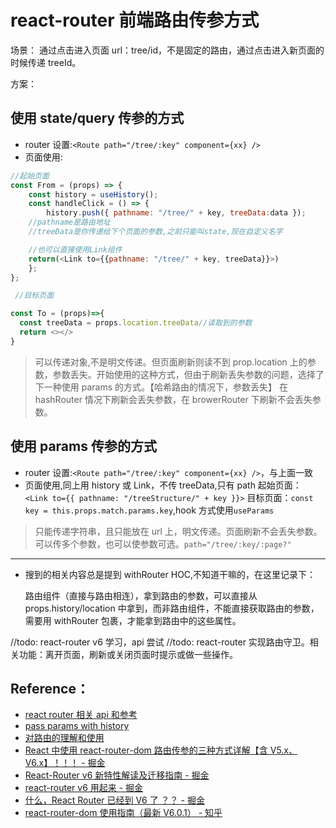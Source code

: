 # react-router 前端路由传参方式

场景： 通过点击进入页面 url：tree/id，不是固定的路由，通过点击进入新页面的时候传递 treeId。

方案：

## 使用 state/query 传参的方式

- router 设置:`<Route path="/tree/:key" component={xx} />`
- 页面使用:

```js
//起始页面
const From = (props) => {
	const history = useHistory();
	const handleClick = () => {
		history.push({ pathname: "/tree/" + key, treeData:data });
    //pathname是路由地址
    //treeData是你传递给下个页面的参数,之前只能叫state,现在自定义名字

    //也可以直接使用Link组件
    return(<Link to={{pathname: "/tree/" + key, treeData}}>)
	};
};

 //目标页面

const To = (props)=>{
  const treeData = props.location.treeData//读取到的参数
  return <></>
}
```

> 可以传递对象,不是明文传递。但页面刷新则读不到 prop.location 上的参数，参数丢失。开始使用的这种方式，但由于刷新丢失参数的问题，选择了下一种使用 params 的方式。【哈希路由的情况下，参数丢失】
> 在 hashRouter 情况下刷新会丢失参数，在 browerRouter 下刷新不会丢失参数。

## 使用 params 传参的方式

- router 设置:`<Route path="/tree/:key" component={xx} />`，与上面一致
- 页面使用,同上用 history 或 Link，不传 treeData,只有 path
  起始页面：` <Link to={{ pathname: "/treeStructure/" + key }}>`
  目标页面：`const key = this.props.match.params.key`,hook 方式使用`useParams`

> 只能传递字符串，且只能放在 url 上，明文传递。页面刷新不会丢失参数。
> 可以传多个参数，也可以使参数可选。`path="/tree/:key/:page?"`

<hr/>

- 搜到的相关内容总是提到 withRouter HOC,不知道干嘛的，在这里记录下：

  路由组件（直接与路由相连），拿到路由的参数，可以直接从 props.history/location 中拿到，而非路由组件，不能直接获取路由的参数，需要用 withRouter 包裹，才能拿到路由中的这些属性。

//todo: react-router v6 学习，api 尝试
//todo: react-router 实现路由守卫。相关功能：离开页面，刷新或关闭页面时提示或做一些操作。

## Reference：

- [react router 相关 api 和参考](https://zhuanlan.zhihu.com/p/101129994)
- [pass params with history](https://stackoverflow.com/questions/44121069/how-to-pass-params-with-history-push-link-redirect-in-react-router-v4)
- [对路由的理解和使用](/docs/javascript/how-to-understand-router)
- [React 中使用 react-router-dom 路由传参的三种方式详解【含 V5.x、V6.x】！！！ - 掘金](https://juejin.cn/post/7042849947451916296)
- [React-Router v6 新特性解读及迁移指南 - 掘金](https://juejin.cn/post/6844904096059621389)
- [react-router v6 用起来 - 掘金](https://juejin.cn/post/6978190158252212254)
- [什么，React Router 已经到 V6 了 ？？ - 掘金](https://juejin.cn/post/7025418839454122015#heading-13)
- [react-router-dom 使用指南（最新 V6.0.1） - 知乎](https://zhuanlan.zhihu.com/p/431389907)
